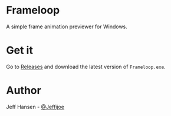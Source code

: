 # Frameloop

A simple frame animation previewer for Windows.

# Get it

Go to [Releases](https://github.com/jeffijoe/frameloop/releases) and download the latest version of `Frameloop.exe`.

# Author

Jeff Hansen - [@Jeffijoe](https://twitter.com/Jeffijoe)
